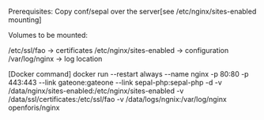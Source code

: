 Prerequisites:
Copy conf/sepal over the server[see /etc/nginx/sites-enabled mounting]

Volumes to be mounted:

/etc/ssl/fao -> certificates
/etc/nginx/sites-enabled -> configuration
/var/log/nginx -> log location

[Docker command]
docker run --restart always --name nginx -p 80:80 -p 443:443 --link gateone:gateone --link sepal-php:sepal-php -d -v /data/nginx/sites-enabled:/etc/nginx/sites-enabled -v /data/ssl/certificates:/etc/ssl/fao -v /data/logs/ngnix:/var/log/nginx openforis/nginx
